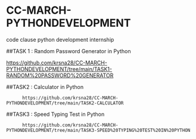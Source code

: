 # CC-MARCH-PYTHONDEVELOPMENT
 code clause python development internship
 

##TASK 1 :  Random Password Generator in Python

https://github.com/krsna28/CC-MARCH-PYTHONDEVELOPMENT/tree/main/TASK1-RANDOM%20PASSWORD%20GENERATOR

##TASK2 :  Calculator in Python

          https://github.com/krsna28/CC-MARCH-PYTHONDEVELOPMENT/tree/main/TASK2-CALCULATOR
          
##TASK3 :  Speed Typing Test in Python

          https://github.com/krsna28/CC-MARCH-PYTHONDEVELOPMENT/tree/main/TASK3-SPEED%20TYPING%20TEST%20IN%20PYTHON

